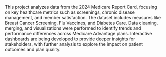 This project analyzes data from the 2024 Medicare Report Card, focusing on key healthcare metrics such as screenings, chronic disease management, and member satisfaction. 
The dataset includes measures like Breast Cancer Screening, Flu Vaccines, and Diabetes Care. 
Data cleaning, merging, and visualizations were performed to identify trends and performance differences across Medicare Advantage plans. 
Interactive dashboards are being developed to provide deeper insights for stakeholders, with further analysis to explore the impact on patient outcomes and plan quality.
